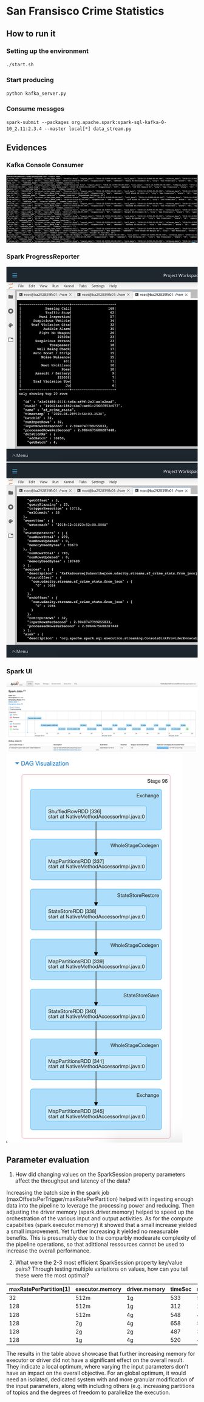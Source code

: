 # San Fransisco Crime Statistics

## How to run it

### Setting up the environment
`./start.sh` 

### Start producing
`python kafka_server.py`

### Consume messges
`spark-submit --packages org.apache.spark:spark-sql-kafka-0-10_2.11:2.3.4 --master local[*] data_stream.py`

## Evidences

### Kafka Console Consumer 
![Kafka Console Consumer](docs/01-kcc-output.png "Kafka Console Conumer")

### Spark ProgressReporter 
![Spark ProgressReporter 1](docs/03-spark-job-results-1.png "Spark Progress Reporter 1")
![Spark ProgressReporter 2](docs/03-spark-job-results-2.png "Spark Progress Reporter 2")


### Spark UI
![Spark UI 1](docs/02-spark-ui-view-1.png "Spark UI 1")
![Spark UI 2](docs/02-spark-ui-view-2.png "Spark UI 2")


## Parameter evaluation

1. How did changing values on the SparkSession property parameters affect the throughput and latency of the data?
 
Increasing the batch size in the spark job (maxOffsetsPerTrigger/maxRatePerPartition) helped with ingesting enough data into the pipeline to leverage the processing power and reducing. 
Then adjusting the driver memory (spark.driver.memory) helped to speed up the orchestration of the various input and output activities. 
As for the compute capabilties (spark.executor.memory) it showed that a small increase yielded a small improvement. Yet further increasing it yielded no measurable benefits. This is presumably due to the comparbly modearate complexity of the pipeline operations, so that adittional ressources cannot be used to increase the overall performance.

2. What were the 2-3 most efficient SparkSession property key/value pairs? Through testing multiple variations on values, how can you tell these were the most optimal?

maxRatePerPartition[1] | executor.memory | driver.memory | timeSec | numBatches | numMessages | messagesPerSec 
---| ---| ---| ---| ---| ---| ---| 
  32 | 512m | 1g | 533 | 50 | 1600 | 3.0 
 128 | 512m | 1g | 312 | 20 | 2560 | 8.2
 128 | 512m | 4g | 548 | 40 | 5120 | 9.3 
 128 | 2g   | 4g | 658 | 50 | 6400 | 9.7 
 128 | 2g   | 2g | 487 | 35 | 4480 | 9.2 
 128 | 1g   | 4g | 520 | 40 | 4992 | 9.6

The results in the table above showcase that further increasing memory for executor or driver did not have a significant effect on the overall result. They indicate a local optimum, where varying the input parameters don't have an impact on the overall objective. For an global optimum, it would need an isolated, dedicated system with and more granular modification of the input parameters, along with including others (e.g. increasing partitions of topics and the degrees of freedom to parallelize the execution.

